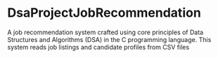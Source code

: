 # DsaProjectJobRecommendation
A job recommendation system crafted using core principles of Data Structures and Algorithms (DSA) in the C programming language. This system reads job listings and candidate profiles from CSV files
